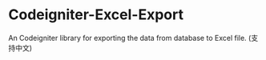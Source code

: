 Codeigniter-Excel-Export
========================

An Codeigniter library for exporting the data from database to Excel file. (支持中文)